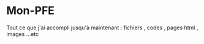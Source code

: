 # Mon-PFE
Tout ce que j'ai accompli jusqu'à maintenant : fichiers , codes , pages html , images ...etc
